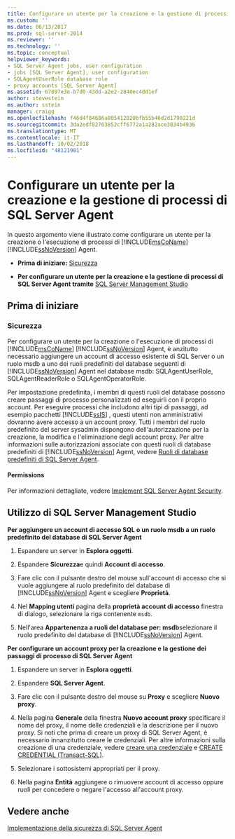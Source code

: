 ```yaml
---
title: Configurare un utente per la creazione e la gestione di processi di SQL Server Agent | Microsoft Docs
ms.custom: ''
ms.date: 06/13/2017
ms.prod: sql-server-2014
ms.reviewer: ''
ms.technology: ''
ms.topic: conceptual
helpviewer_keywords:
- SQL Server Agent jobs, user configuration
- jobs [SQL Server Agent], user configuration
- SQLAgentUserRole database role
- proxy accounts [SQL Server Agent]
ms.assetid: 67897e3e-b7d0-43dd-a2e2-2840ec4dd1ef
author: stevestein
ms.author: sstein
manager: craigg
ms.openlocfilehash: f46d4f84686a805412020bfb55b46d2d1790221d
ms.sourcegitcommit: 3da2edf82763852cff6772a1a282ace3034b4936
ms.translationtype: MT
ms.contentlocale: it-IT
ms.lasthandoff: 10/02/2018
ms.locfileid: "48121981"
---
```

# <a name="configure-a-user-to-create-and-manage-sql-server-agent-jobs"></a>Configurare un utente per la creazione e la gestione di processi di SQL Server Agent
  In questo argomento viene illustrato come configurare un utente per la creazione o l'esecuzione di processi di [!INCLUDE[msCoName](../../includes/msconame-md.md)] [!INCLUDE[ssNoVersion](../../includes/ssnoversion-md.md)] Agent.  
  
-   **Prima di iniziare:**  [Sicurezza](#Security)  
  
-   **Per configurare un utente per la creazione e la gestione di processi di SQL Server Agent tramite**  [SQL Server Management Studio](#SSMS)  
  
##  <a name="BeforeYouBegin"></a> Prima di iniziare  
  
###  <a name="Security"></a> Sicurezza  
 Per configurare un utente per la creazione o l'esecuzione di processi di [!INCLUDE[msCoName](../../includes/msconame-md.md)] [!INCLUDE[ssNoVersion](../../includes/ssnoversion-md.md)] Agent, è anzitutto necessario aggiungere un account di accesso esistente di SQL Server o un ruolo msdb a uno dei ruoli predefiniti del database seguenti di [!INCLUDE[ssNoVersion](../../includes/ssnoversion-md.md)] Agent nel database msdb: SQLAgentUserRole, SQLAgentReaderRole o SQLAgentOperatorRole.  
  
 Per impostazione predefinita, i membri di questi ruoli del database possono creare passaggi di processo personalizzati ed eseguirli con il proprio account. Per eseguire processi che includono altri tipi di passaggi, ad esempio pacchetti [!INCLUDE[ssIS](../../includes/ssis-md.md)] , questi utenti non amministrativi dovranno avere accesso a un account proxy. Tutti i membri del ruolo predefinito del server sysadmin dispongono dell'autorizzazione per la creazione, la modifica e l'eliminazione degli account proxy. Per altre informazioni sulle autorizzazioni associate con questi ruoli di database predefiniti di [!INCLUDE[ssNoVersion](../../includes/ssnoversion-md.md)] Agent, vedere [Ruoli di database predefiniti di SQL Server Agent](sql-server-agent-fixed-database-roles.md).  
  
####  <a name="Permissions"></a> Permissions  
 Per informazioni dettagliate, vedere [Implement SQL Server Agent Security](implement-sql-server-agent-security.md).  
  
##  <a name="SSMS"></a> Utilizzo di SQL Server Management Studio  
 **Per aggiungere un account di accesso SQL o un ruolo msdb a un ruolo predefinito del database di SQL Server Agent**  
  
1.  Espandere un server in **Esplora oggetti**.  
  
2.  Espandere **Sicurezza**e quindi **Account di accesso**.  
  
3.  Fare clic con il pulsante destro del mouse sull'account di accesso che si vuole aggiungere al ruolo predefinito del database di [!INCLUDE[ssNoVersion](../../includes/ssnoversion-md.md)] Agent e scegliere **Proprietà**.  
  
4.  Nel **Mapping utenti** pagina della **proprietà account di accesso** finestra di dialogo, selezionare la riga contenente `msdb`.  
  
5.  Nell'area **Appartenenza a ruoli del database per: msdb**selezionare il ruolo predefinito del database di [!INCLUDE[ssNoVersion](../../includes/ssnoversion-md.md)] Agent.  
  
 **Per configurare un account proxy per la creazione e la gestione dei passaggi di processo di SQL Server Agent**  
  
1.  Espandere un server in **Esplora oggetti**.  
  
2.  Espandere **SQL Server Agent**.  
  
3.  Fare clic con il pulsante destro del mouse su **Proxy** e scegliere **Nuovo proxy**.  
  
4.  Nella pagina **Generale** della finestra **Nuovo account proxy** specificare il nome del proxy, il nome delle credenziali e la descrizione per il nuovo proxy. Si noti che prima di creare un proxy di SQL Server Agent, è necessario innanzitutto creare le credenziali. Per altre informazioni sulla creazione di una credenziale, vedere [creare una credenziale](../../relational-databases/security/authentication-access/create-a-credential.md) e [CREATE CREDENTIAL &#40;Transact-SQL&#41;](/sql/t-sql/statements/create-credential-transact-sql).  
  
5.  Selezionare i sottosistemi appropriati per il proxy.  
  
6.  Nella pagina **Entità** aggiungere o rimuovere account di accesso oppure ruoli per concedere o negare l'accesso all'account proxy.  
  
## <a name="see-also"></a>Vedere anche  
 [Implementazione della sicurezza di SQL Server Agent](implement-sql-server-agent-security.md)  
  
  
